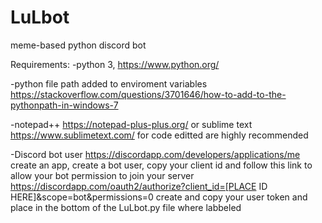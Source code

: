 # LuLbot
meme-based python discord bot

Requirements:
-python 3, https://www.python.org/

-python file path added to enviroment variables https://stackoverflow.com/questions/3701646/how-to-add-to-the-pythonpath-in-windows-7

-notepad++ https://notepad-plus-plus.org/ or sublime text https://www.sublimetext.com/ for code editted are highly recommended

-Discord bot user https://discordapp.com/developers/applications/me
create an app, create a bot user, copy your client id and follow this link to allow your bot permission to join your server https://discordapp.com/oauth2/authorize?client_id=[PLACE ID HERE]&scope=bot&permissions=0
create and copy your user token and place in the bottom of the LuLbot.py file where labbeled
